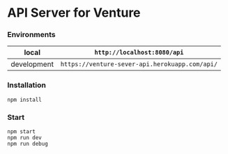 # API Server for Venture

### Environments

|local| `http://localhost:8080/api`|
|-----|-----|
|development| `https://venture-sever-api.herokuapp.com/api/`|

### Installation

```
npm install
```

### Start

```
npm start
npm run dev
npm run debug
```
